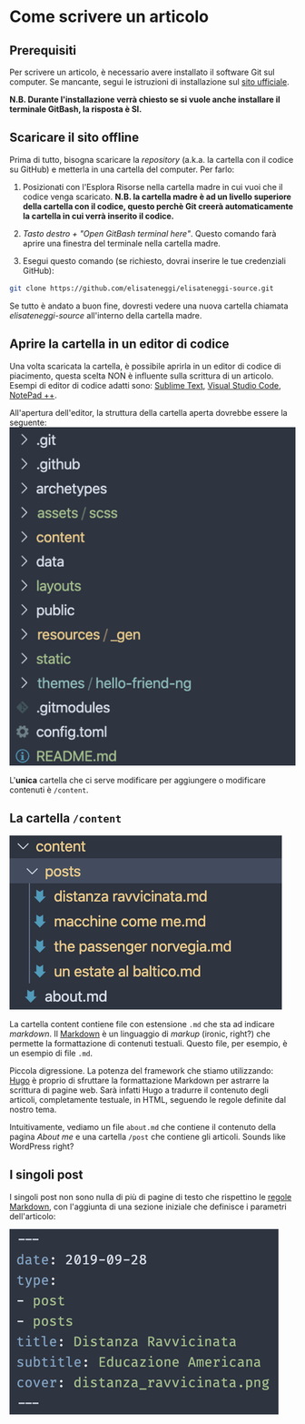# Come scrivere un articolo

## Prerequisiti

Per scrivere un articolo, è necessario avere installato il software Git sul computer. Se mancante, segui le istruzioni di installazione sul [sito ufficiale](https://git-scm.com/).

**N.B. Durante l'installazione verrà chiesto se si vuole anche installare il terminale GitBash, la risposta è SI.**

## Scaricare il sito offline

Prima di tutto, bisogna scaricare la *repository* (a.k.a. la cartella con il codice su GitHub) e metterla in una cartella del computer. Per farlo:

1. Posizionati con l'Esplora Risorse nella cartella madre in cui vuoi che il codice venga scaricato. **N.B. la cartella madre è ad un livello superiore della cartella con il codice, questo perchè Git creerà automaticamente la cartella in cui verrà inserito il codice.**

2. *Tasto destro + "Open GitBash terminal here"*. Questo comando farà aprire una finestra del terminale nella cartella madre.

3. Esegui questo comando (se richiesto, dovrai inserire le tue credenziali GitHub):

```bash
git clone https://github.com/elisateneggi/elisateneggi-source.git
```

Se tutto è andato a buon fine, dovresti vedere una nuova cartella chiamata *elisateneggi-source* all'interno della cartella madre.

## Aprire la cartella in un editor di codice

Una volta scaricata la cartella, è possibile aprirla in un editor di codice di piacimento, questa scelta NON è influente sulla scrittura di un articolo. Esempi di editor di codice adatti sono: [Sublime Text](https://www.sublimetext.com/), [Visual Studio Code](https://code.visualstudio.com/), [NotePad ++](https://notepad-plus-plus.org/downloads/).

All'apertura dell'editor, la struttura della cartella aperta dovrebbe essere la seguente:  
![Directory Tree](./guide-assets/dir-tree.png)

L'**unica** cartella che ci serve modificare per aggiungere o modificare contenuti è ```/content```. 

## La cartella ```/content```

![Content Directory](./guide-assets/content-dir.png)

La cartella content contiene file con estensione ```.md``` che sta ad indicare *markdown*. Il [Markdown](https://en.wikipedia.org/wiki/Markdown) è un linguaggio di *markup* (ironic, right?) che permette la formattazione di contenuti testuali. Questo file, per esempio, è un esempio di file ```.md```.

Piccola digressione. La potenza del framework che stiamo utilizzando: [Hugo](https://gohugo.io/) è proprio di sfruttare la formattazione Markdown per astrarre la scrittura di pagine web. Sarà infatti Hugo a tradurre il contenuto degli articoli, completamente testuale, in HTML, seguendo le regole definite dal nostro tema.

Intuitivamente, vediamo un file ```about.md``` che contiene il contenuto della pagina *About me* e una cartella ```/post``` che contiene gli articoli. Sounds like WordPress right?

## I singoli post

I singoli post non sono nulla di più di pagine di testo che rispettino le [regole Markdown](https://www.markdownguide.org/cheat-sheet/), con l'aggiunta di una sezione iniziale che definisce i parametri dell'articolo:

![Article params](./guide-assets/article-params.png)

